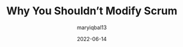 ---
author: maryiqbal13
date: 2022-06-14
draft: true
permalink: false
publisher: scrumdotorg
tags:
  - scrum
  - agile
  - processes
target_url: https://www.scrum.org/resources/blog/why-you-shouldnt-modify-scrum
title: Why You Shouldn’t Modify Scrum
---